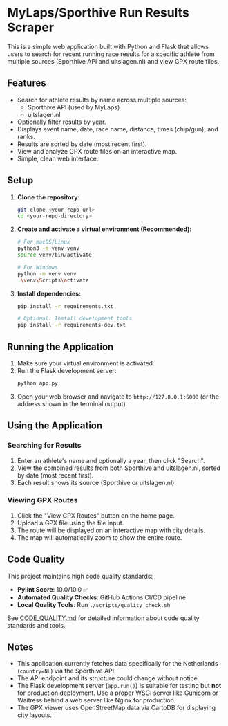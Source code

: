 # MyLaps/Sporthive Run Results Scraper

This is a simple web application built with Python and Flask that allows users to search for recent running race results for a specific athlete from multiple sources (Sporthive API and uitslagen.nl) and view GPX route files.

## Features

*   Search for athlete results by name across multiple sources:
    *   Sporthive API (used by MyLaps)
    *   uitslagen.nl
*   Optionally filter results by year.
*   Displays event name, date, race name, distance, times (chip/gun), and ranks.
*   Results are sorted by date (most recent first).
*   View and analyze GPX route files on an interactive map.
*   Simple, clean web interface.

## Setup

1.  **Clone the repository:**
    ```bash
    git clone <your-repo-url>
    cd <your-repo-directory>
    ```

2.  **Create and activate a virtual environment (Recommended):**
    ```bash
    # For macOS/Linux
    python3 -m venv venv
    source venv/bin/activate

    # For Windows
    python -m venv venv
    .\venv\Scripts\activate
    ```

3.  **Install dependencies:**
    ```bash
    pip install -r requirements.txt
    
    # Optional: Install development tools
    pip install -r requirements-dev.txt
    ```

## Running the Application

1.  Make sure your virtual environment is activated.
2.  Run the Flask development server:
    ```bash
    python app.py
    ```
3.  Open your web browser and navigate to `http://127.0.0.1:5000` (or the address shown in the terminal output).

## Using the Application

### Searching for Results
1.  Enter an athlete's name and optionally a year, then click "Search".
2.  View the combined results from both Sporthive and uitslagen.nl, sorted by date (most recent first).
3.  Each result shows its source (Sporthive or uitslagen.nl).

### Viewing GPX Routes
1.  Click the "View GPX Routes" button on the home page.
2.  Upload a GPX file using the file input.
3.  The route will be displayed on an interactive map with city details.
4.  The map will automatically zoom to show the entire route.

## Code Quality

This project maintains high code quality standards:

- **Pylint Score**: 10.0/10.0 ✅
- **Automated Quality Checks**: GitHub Actions CI/CD pipeline
- **Local Quality Tools**: Run `./scripts/quality_check.sh`

See [CODE_QUALITY.md](CODE_QUALITY.md) for detailed information about code quality standards and tools.

## Notes

*   This application currently fetches data specifically for the Netherlands (`country=NL`) via the Sporthive API.
*   The API endpoint and its structure could change without notice.
*   The Flask development server (`app.run()`) is suitable for testing but **not** for production deployment. Use a proper WSGI server like Gunicorn or Waitress behind a web server like Nginx for production.
*   The GPX viewer uses OpenStreetMap data via CartoDB for displaying city layouts.